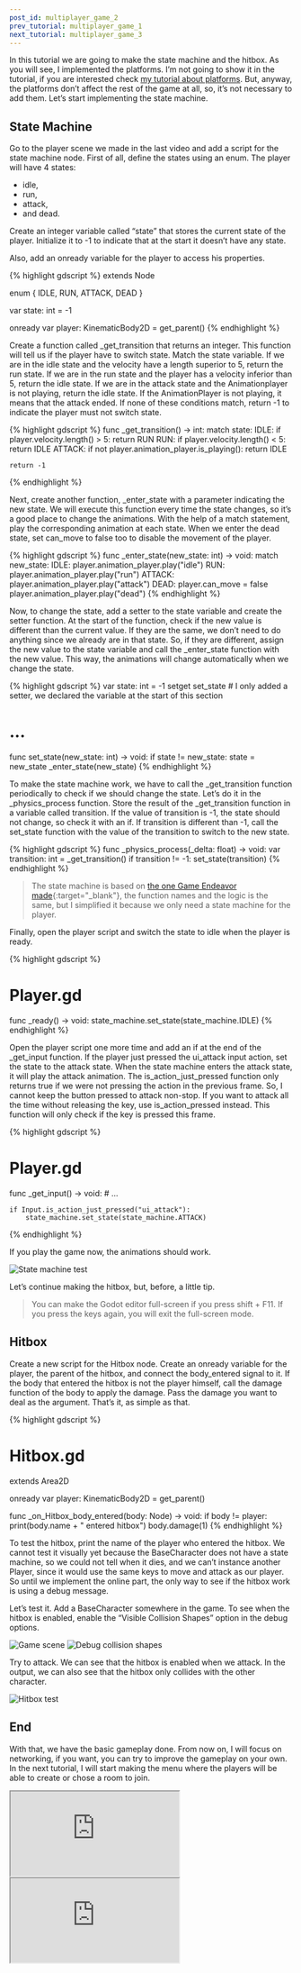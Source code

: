 ```yaml
---
post_id: multiplayer_game_2
prev_tutorial: multiplayer_game_1
next_tutorial: multiplayer_game_3
---
```


In this tutorial we are going to make the state machine and the hitbox. As you will see, I implemented the platforms. I’m not going to show it in the tutorial, if you are interested check [my tutorial about platforms](https://mateusai.github.io/godot/2022/06/03/how-to-make-platforms.html). But, anyway, the platforms don’t affect the rest of the game at all, so, it’s not necessary to add them. Let’s start implementing the state machine.

<!--more-->

## State Machine

Go to the player scene we made in the last video and add a script for the state machine node. First of all, define the states using an enum. The player will have 4 states:
* idle,
* run,
* attack,
* and dead.

Create an integer variable called “state” that stores the current state of the player. Initialize it to -1 to indicate that at the start it doesn’t have any state.

Also, add an onready variable for the player to access his properties.

{% highlight gdscript %}
extends Node

enum {
    IDLE,
    RUN,
    ATTACK,
    DEAD
}

var state: int = -1

onready var player: KinematicBody2D = get_parent()
{% endhighlight %}

Create a function called _get_transition that returns an integer. This function will tell us if the player have to switch state. Match the state variable. If we are in the idle state and the velocity have a length superior to 5, return the run state. If we are in the run state and the player has a velocity inferior than 5, return the idle state. If we are in the attack state and the Animationplayer is not playing, return the idle state. If the AnimationPlayer is not playing, it means that the attack ended. If none of these conditions match, return -1 to indicate the player must not switch state.

{% highlight gdscript %}
func _get_transition() -> int:
    match state:
        IDLE:
            if player.velocity.length() > 5:
                return RUN
        RUN:
            if player.velocity.length() < 5:
                return IDLE
        ATTACK:
            if not player.animation_player.is_playing():
                return IDLE
				
    return -1
{% endhighlight %}

Next, create another function, _enter_state with a parameter indicating the new state. We will execute this function every time the state changes, so it’s a good place to change the animations. With the help of a match statement, play the corresponding animation at each state. When we enter the dead state, set can_move to false too to disable the movement of the player.

{% highlight gdscript %}
func _enter_state(new_state: int) -> void:
    match new_state:
        IDLE:
            player.animation_player.play("idle")
        RUN:
            player.animation_player.play("run")
        ATTACK:
            player.animation_player.play("attack")
        DEAD:
            player.can_move = false
            player.animation_player.play("dead")
{% endhighlight %}

Now, to change the state, add a setter to the state variable and create the setter function. At the start of the function, check if the new value is different than the current value. If they are the same, we don’t need to do anything since we already are in that state. So, if they are different, assign the new value to the state variable and call the _enter_state function with the new value. This way, the animations will change automatically when we change the state.

{% highlight gdscript %}
var state: int = -1 setget set_state # I only added a setter, we declared the variable at the start of this section

# ...

func set_state(new_state: int) -> void:
    if state != new_state:
        state = new_state
        _enter_state(new_state)
{% endhighlight %}

To make the state machine work, we have to call the _get_transition function periodically to check if we should change the state. Let’s do it in the _physics_process function. Store the result of the _get_transition function in a variable called transition. If the value of transition is -1, the state should not change, so check it with an if. If transition is different than -1, call the set_state function with the value of the transition to switch to the new state.

{% highlight gdscript %}
func _physics_process(_delta: float) -> void:
    var transition: int = _get_transition()
    if transition != -1:
        set_state(transition)
{% endhighlight %}

> The state machine is based on [the one Game Endeavor made](https://www.youtube.com/watch?v=BNU8xNRk_oU&t=320s){:target="_blank"}, the function names and the logic is the same, but I simplified it because we only need a state machine for the player.

Finally, open the player script and switch the state to idle when the player is ready.

{% highlight gdscript %}
# Player.gd

func _ready() -> void:
    state_machine.set_state(state_machine.IDLE)
{% endhighlight %}

Open the player script one more time and add an if at the end of the _get_input function. If  the player just pressed the ui_attack input action, set the state to the attack state. When the state machine enters the attack state, it will play the attack animation. The is_action_just_pressed function only returns true if we were not pressing the action in the previous frame. So, I cannot keep the button pressed to attack non-stop. If you want to attack all the time without releasing the key, use is_action_pressed instead. This function will only check if the key is pressed this frame.

{% highlight gdscript %}
# Player.gd

func _get_input() -> void:
    # ...
		
    if Input.is_action_just_pressed("ui_attack"):
        state_machine.set_state(state_machine.ATTACK)
{% endhighlight %}

If you play the game now, the animations should work.

![State machine test](/assets/images/godot/multiplayer_game/2/state_machine_test.gif)

Let’s continue making the hitbox, but, before, a little tip.


> You can make the Godot editor full-screen if you press shift + F11. If you press the keys again, you will exit the full-screen mode.


## Hitbox

Create a new script for the Hitbox node. Create an onready variable for the player, the parent of the hitbox, and connect the body_entered signal to it. If the body that entered the hitbox is not the player himself, call the damage function of the body to apply the damage. Pass the damage you want to deal as the argument. That’s it, as simple as that.

{% highlight gdscript %}
# Hitbox.gd

extends Area2D

onready var player: KinematicBody2D = get_parent()


func _on_Hitbox_body_entered(body: Node) -> void:
    if body != player:
        print(body.name + " entered hitbox")
        body.damage(1)
{% endhighlight %}

To test the hitbox, print the name of the player who entered the hitbox. We cannot test it visually yet because the BaseCharacter does not have a state machine, so we could not tell when it dies, and we can’t instance another Player, since it would use the same keys to move and attack as our player. So until we implement the online part, the only way to see if the hitbox work is using a debug message.

Let’s test it. Add a BaseCharacter somewhere in the game. To see when the hitbox is enabled, enable the “Visible Collision Shapes” option in the debug options.

![Game scene](/assets/images/godot/multiplayer_game/2/game_scene.jpg)
![Debug collision shapes](/assets/images/godot/multiplayer_game/2/debug_collision_shapes.jpg)

Try to attack. We can see that the hitbox is enabled when we attack. In the output, we can also see that the hitbox only collides with the other character.

![Hitbox test](/assets/images/godot/multiplayer_game/2/hitbox_test.gif)


## End

With that, we have the basic gameplay done. From now on, I will focus on networking, if you want, you can try to improve the gameplay on your own. In the next tutorial, I will start making the menu where the players will be able to create or chose a room to join.


<div id="tutorial-videos">
    <iframe id="odysee-iframe" src="https://odysee.com/$/embed/let%27s-make-a-godot-multiplayer-game-2/440b29282727b8cc31a68447a9d42d79c7dcb546?r=5dDZJPgbdny6EiKLsWtNXNwnM936b7gf" allowfullscreen></iframe>
    <iframe id="youtube-iframe" src="https://www.youtube.com/embed/GQfgXfLl968" allowfullscreen></iframe>
</div>